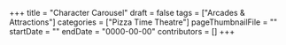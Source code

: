 +++
title = "Character Carousel"
draft = false
tags = ["Arcades & Attractions"]
categories = ["Pizza Time Theatre"]
pageThumbnailFile = ""
startDate = ""
endDate = "0000-00-00"
contributors = []
+++
